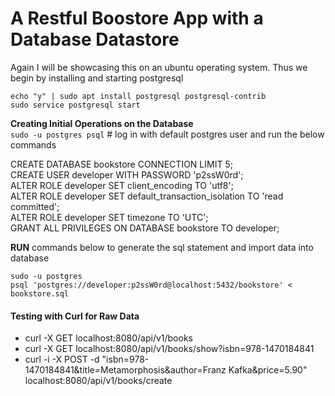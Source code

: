 # A Restful Boostore App with a Database Datastore

Again I will be showcasing this on an ubuntu operating system. Thus we begin by installing and starting postgresql

`echo "y" | sudo apt install postgresql postgresql-contrib`  
`sudo service postgresql start`

**Creating Initial Operations on the Database**  
`sudo -u postgres psql` # log in with default postgres user and run the below commands

CREATE DATABASE bookstore CONNECTION LIMIT 5;  
CREATE USER developer WITH PASSWORD 'p2ssW0rd';  
ALTER ROLE developer SET client_encoding TO 'utf8';  
ALTER ROLE developer SET default_transaction_isolation TO 'read committed';  
ALTER ROLE developer SET timezone TO 'UTC';  
GRANT ALL PRIVILEGES ON DATABASE bookstore TO developer;

**RUN** commands below to generate the sql statement and import data into database  

`sudo -u postgres`  
`psql 'postgres://developer:p2ssW0rd@localhost:5432/bookstore' < bookstore.sql`


#### Testing with Curl for Raw Data   

- curl -X GET localhost:8080/api/v1/books
- curl -X GET localhost:8080/api/v1/books/show?isbn=978-1470184841
-	curl -i -X POST -d "isbn=978-1470184841&title=Metamorphosis&author=Franz Kafka&price=5.90" localhost:8080/api/v1/books/create
